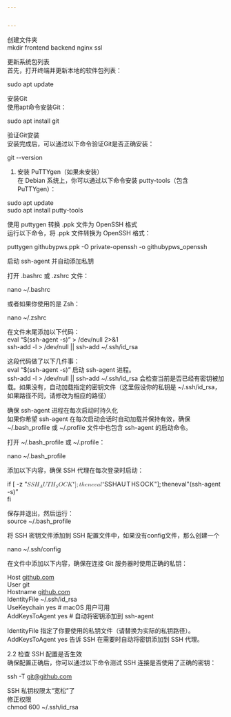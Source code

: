 ```yaml
---


---
```


<p>创建文件夹<br>
mkdir frontend backend nginx ssl</p>
<p>更新系统包列表<br>
首先，打开终端并更新本地的软件包列表：</p>
<p>sudo apt update</p>
<p>安装Git<br>
使用apt命令安装Git：</p>
<p>sudo apt install git</p>
<p>验证Git安装<br>
安装完成后，可以通过以下命令验证Git是否正确安装：</p>
<p>git --version</p>
<ol>
<li>安装 PuTTYgen（如果未安装）<br>
在 Debian 系统上，你可以通过以下命令安装 putty-tools（包含 PuTTYgen）：</li>
</ol>
<p>sudo apt update<br>
sudo apt install putty-tools</p>
<p>使用 puttygen 转换 .ppk 文件为 OpenSSH 格式<br>
运行以下命令，将 .ppk 文件转换为 OpenSSH 格式：</p>
<p>puttygen githubypws.ppk -O private-openssh -o githubypws_openssh</p>
<p>启动 ssh-agent 并自动添加私钥</p>
<p>打开 .bashrc 或 .zshrc 文件：</p>
<p>nano ~/.bashrc</p>
<p>或者如果你使用的是 Zsh：</p>
<p>nano ~/.zshrc</p>
<p>在文件末尾添加以下代码：<br>
eval “$(ssh-agent -s)” &gt; /dev/null 2&gt;&amp;1<br>
ssh-add -l &gt; /dev/null || ssh-add ~/.ssh/id_rsa</p>
<p>这段代码做了以下几件事：<br>
eval “$(ssh-agent -s)” 启动 ssh-agent 进程。<br>
ssh-add -l &gt; /dev/null || ssh-add ~/.ssh/id_rsa 会检查当前是否已经有密钥被加载。如果没有，自动加载指定的密钥文件（这里假设你的私钥是 ~/.ssh/id_rsa，如果路径不同，请修改为相应的路径）</p>
<p>确保 ssh-agent 进程在每次启动时持久化<br>
如果你希望 ssh-agent 在每次启动会话时自动加载并保持有效，确保 ~/.bash_profile 或 ~/.profile 文件中也包含 ssh-agent 的启动命令。</p>
<p>打开 ~/.bash_profile 或 ~/.profile：</p>
<p>nano ~/.bash_profile</p>
<p>添加以下内容，确保 SSH 代理在每次登录时启动：</p>
<p>if [ -z “<span class="katex--inline"><span class="katex"><span class="katex-mathml"><math xmlns="http://www.w3.org/1998/Math/MathML"><semantics><mrow><mi>S</mi><mi>S</mi><msub><mi>H</mi><mi>A</mi></msub><mi>U</mi><mi>T</mi><msub><mi>H</mi><mi>S</mi></msub><mi>O</mi><mi>C</mi><mi>K</mi><mi mathvariant="normal">"</mi><mo stretchy="false">]</mo><mo separator="true">;</mo><mi>t</mi><mi>h</mi><mi>e</mi><mi>n</mi><mi>e</mi><mi>v</mi><mi>a</mi><mi>l</mi><mi mathvariant="normal">"</mi></mrow><annotation encoding="application/x-tex">SSH_AUTH_SOCK" ]; then
    eval "</annotation></semantics></math></span><span class="katex-html" aria-hidden="true"><span class="base"><span class="strut" style="height: 1em; vertical-align: -0.25em;"></span><span class="mord mathnormal" style="margin-right: 0.05764em;">SS</span><span class="mord"><span class="mord mathnormal" style="margin-right: 0.08125em;">H</span><span class="msupsub"><span class="vlist-t vlist-t2"><span class="vlist-r"><span class="vlist" style="height: 0.328331em;"><span class="" style="top: -2.55em; margin-left: -0.08125em; margin-right: 0.05em;"><span class="pstrut" style="height: 2.7em;"></span><span class="sizing reset-size6 size3 mtight"><span class="mord mathnormal mtight">A</span></span></span></span><span class="vlist-s">​</span></span><span class="vlist-r"><span class="vlist" style="height: 0.15em;"><span class=""></span></span></span></span></span></span><span class="mord mathnormal" style="margin-right: 0.10903em;">U</span><span class="mord mathnormal" style="margin-right: 0.13889em;">T</span><span class="mord"><span class="mord mathnormal" style="margin-right: 0.08125em;">H</span><span class="msupsub"><span class="vlist-t vlist-t2"><span class="vlist-r"><span class="vlist" style="height: 0.328331em;"><span class="" style="top: -2.55em; margin-left: -0.08125em; margin-right: 0.05em;"><span class="pstrut" style="height: 2.7em;"></span><span class="sizing reset-size6 size3 mtight"><span class="mord mathnormal mtight" style="margin-right: 0.05764em;">S</span></span></span></span><span class="vlist-s">​</span></span><span class="vlist-r"><span class="vlist" style="height: 0.15em;"><span class=""></span></span></span></span></span></span><span class="mord mathnormal" style="margin-right: 0.07153em;">OC</span><span class="mord mathnormal" style="margin-right: 0.07153em;">K</span><span class="mord">"</span><span class="mclose">]</span><span class="mpunct">;</span><span class="mspace" style="margin-right: 0.166667em;"></span><span class="mord mathnormal">t</span><span class="mord mathnormal">h</span><span class="mord mathnormal">e</span><span class="mord mathnormal">n</span><span class="mord mathnormal">e</span><span class="mord mathnormal" style="margin-right: 0.03588em;">v</span><span class="mord mathnormal">a</span><span class="mord mathnormal" style="margin-right: 0.01968em;">l</span><span class="mord">"</span></span></span></span></span>(ssh-agent -s)”<br>
fi</p>
<p>保存并退出，然后运行：<br>
source ~/.bash_profile</p>
<p>将 SSH 密钥文件添加到 SSH 配置文件中，如果没有config文件，那么创建一个</p>
<p>nano ~/.ssh/config</p>
<p>在文件中添加以下内容，确保在连接 Git 服务器时使用正确的私钥：</p>
<p>Host <a href="http://github.com">github.com</a><br>
User git<br>
Hostname <a href="http://github.com">github.com</a><br>
IdentityFile ~/.ssh/id_rsa<br>
UseKeychain yes  # macOS 用户可用<br>
AddKeysToAgent yes  # 自动将密钥添加到 ssh-agent</p>
<p>IdentityFile 指定了你要使用的私钥文件（请替换为实际的私钥路径）。<br>
AddKeysToAgent yes 告诉 SSH 在需要时自动将密钥添加到 SSH 代理。</p>
<p>2.2 检查 SSH 配置是否生效<br>
确保配置正确后，你可以通过以下命令测试 SSH 连接是否使用了正确的密钥：</p>
<p>ssh -T <a href="mailto:git@github.com">git@github.com</a></p>
<p>SSH 私钥权限太“宽松”了<br>
修正权限<br>
chmod 600 ~/.ssh/id_rsa</p>

